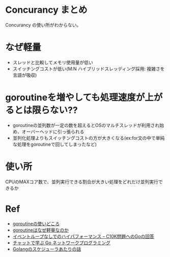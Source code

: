 # Concurancy まとめ

Concurancy の使い所がわからない。

# なぜ軽量

+ スレッドと比較してメモリ使用量が低い
+ スイッチングコストが低い(M:N ハイブリッドスレッディング採用: 複雑さを言語が吸収)

# goroutineを増やしても処理速度が上がるとは限らない??

+ goroutineの並列数が一定の数を超えるとOSのマルチスレッドが利用され始め、オーバーヘッドに引っ張られる
+ 並列化処理よりもスイッチングコストの方が大きくなる(ex:for文の中で単純な処理をgoroutineで回してしまったなど)

# 使い所

CPUのMAXコア数で、並列実行できる割合が大きい処理をどれだけ並列実行できるか

# Ref

+ [goroutineの使いどころ](https://medium.com/eureka-engineering/goroutine-3c92f566dcc5)
+ [goroutineはなぜ軽量なのか](https://christina04.hatenablog.com/entry/why-goroutine-is-good)
+ [イベントループなしでのハイパフォーマンス – C10K問題へのGoの回答](https://postd.cc/performance-without-the-event-loop/)
+ [チャットで学ぶ Go ネットワークプログラミング](http://dsas.blog.klab.org/archives/52168199.html)
+ [Golangのスケジューラあたりの話](https://qiita.com/takc923/items/de68671ea889d8df6904)